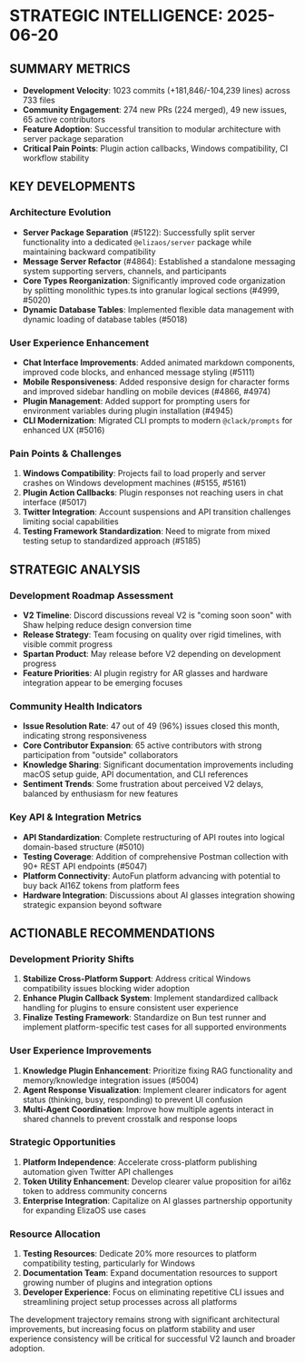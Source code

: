 # STRATEGIC INTELLIGENCE: 2025-06-20

## SUMMARY METRICS
- **Development Velocity**: 1023 commits (+181,846/-104,239 lines) across 733 files 
- **Community Engagement**: 274 new PRs (224 merged), 49 new issues, 65 active contributors
- **Feature Adoption**: Successful transition to modular architecture with server package separation
- **Critical Pain Points**: Plugin action callbacks, Windows compatibility, CI workflow stability

## KEY DEVELOPMENTS

### Architecture Evolution
- **Server Package Separation** (#5122): Successfully split server functionality into a dedicated `@elizaos/server` package while maintaining backward compatibility
- **Message Server Refactor** (#4864): Established a standalone messaging system supporting servers, channels, and participants
- **Core Types Reorganization**: Significantly improved code organization by splitting monolithic types.ts into granular logical sections (#4999, #5020)
- **Dynamic Database Tables**: Implemented flexible data management with dynamic loading of database tables (#5018)

### User Experience Enhancement
- **Chat Interface Improvements**: Added animated markdown components, improved code blocks, and enhanced message styling (#5111)
- **Mobile Responsiveness**: Added responsive design for character forms and improved sidebar handling on mobile devices (#4866, #4974)
- **Plugin Management**: Added support for prompting users for environment variables during plugin installation (#4945)
- **CLI Modernization**: Migrated CLI prompts to modern `@clack/prompts` for enhanced UX (#5016)

### Pain Points & Challenges
1. **Windows Compatibility**: Projects fail to load properly and server crashes on Windows development machines (#5155, #5161)
2. **Plugin Action Callbacks**: Plugin responses not reaching users in chat interface (#5017)
3. **Twitter Integration**: Account suspensions and API transition challenges limiting social capabilities
4. **Testing Framework Standardization**: Need to migrate from mixed testing setup to standardized approach (#5185)

## STRATEGIC ANALYSIS

### Development Roadmap Assessment
- **V2 Timeline**: Discord discussions reveal V2 is "coming soon soon" with Shaw helping reduce design conversion time
- **Release Strategy**: Team focusing on quality over rigid timelines, with visible commit progress
- **Spartan Product**: May release before V2 depending on development progress
- **Feature Priorities**: AI plugin registry for AR glasses and hardware integration appear to be emerging focuses

### Community Health Indicators
- **Issue Resolution Rate**: 47 out of 49 (96%) issues closed this month, indicating strong responsiveness
- **Core Contributor Expansion**: 65 active contributors with strong participation from "outside" collaborators
- **Knowledge Sharing**: Significant documentation improvements including macOS setup guide, API documentation, and CLI references
- **Sentiment Trends**: Some frustration about perceived V2 delays, balanced by enthusiasm for new features

### Key API & Integration Metrics
- **API Standardization**: Complete restructuring of API routes into logical domain-based structure (#5010)
- **Testing Coverage**: Addition of comprehensive Postman collection with 90+ REST API endpoints (#5047)
- **Platform Connectivity**: AutoFun platform advancing with potential to buy back AI16Z tokens from platform fees
- **Hardware Integration**: Discussions about AI glasses integration showing strategic expansion beyond software

## ACTIONABLE RECOMMENDATIONS

### Development Priority Shifts
1. **Stabilize Cross-Platform Support**: Address critical Windows compatibility issues blocking wider adoption
2. **Enhance Plugin Callback System**: Implement standardized callback handling for plugins to ensure consistent user experience
3. **Finalize Testing Framework**: Standardize on Bun test runner and implement platform-specific test cases for all supported environments

### User Experience Improvements
1. **Knowledge Plugin Enhancement**: Prioritize fixing RAG functionality and memory/knowledge integration issues (#5004)
2. **Agent Response Visualization**: Implement clearer indicators for agent status (thinking, busy, responding) to prevent UI confusion
3. **Multi-Agent Coordination**: Improve how multiple agents interact in shared channels to prevent crosstalk and response loops

### Strategic Opportunities
1. **Platform Independence**: Accelerate cross-platform publishing automation given Twitter API challenges
2. **Token Utility Enhancement**: Develop clearer value proposition for ai16z token to address community concerns
3. **Enterprise Integration**: Capitalize on AI glasses partnership opportunity for expanding ElizaOS use cases

### Resource Allocation
1. **Testing Resources**: Dedicate 20% more resources to platform compatibility testing, particularly for Windows
2. **Documentation Team**: Expand documentation resources to support growing number of plugins and integration options
3. **Developer Experience**: Focus on eliminating repetitive CLI issues and streamlining project setup processes across all platforms

The development trajectory remains strong with significant architectural improvements, but increasing focus on platform stability and user experience consistency will be critical for successful V2 launch and broader adoption.